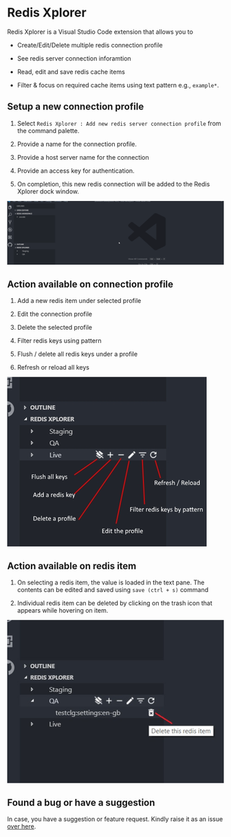 # Redis Xplorer

Redis Xplorer is a Visual Studio Code extension that allows you to

- Create/Edit/Delete multiple redis connection profile

- See redis server connection inforamtion

- Read, edit and save redis cache items

- Filter & focus on required cache items using text pattern e.g., `example*`.

## Setup a new connection profile

1. Select `Redis Xplorer : Add new redis server connection profile` from the command palette.

2. Provide a name for the connection profile.

3. Provide a host server name for the connection

4. Provide an access key for authentication.

5. On completion, this new redis connection will be added to the Redis Xplorer dock window.

![Setup connection profile](images/create-new-connection-profile.gif)

## Action available on connection profile

1. Add a new redis item under selected profile

2. Edit the connection profile

3. Delete the selected profile

4. Filter redis keys using pattern

5. Flush / delete all redis keys under a profile

6. Refresh or reload all keys

![Profile actions](images/profile-actions.jpg)

## Action available on redis item

1. On selecting a redis item, the value is loaded in the text pane. The contents can be edited and saved using `save (ctrl + s)` command

2. Individual redis item can be deleted by clicking on the trash icon that appears while hovering on item.

![Redis item actions](images/delete-redis-item.jpg)

## Found a bug or have a suggestion

In case, you have a suggestion or feature request. Kindly raise it as an issue [over here](https://github.com/davidsekar/Redis-Xplorer/issues).
